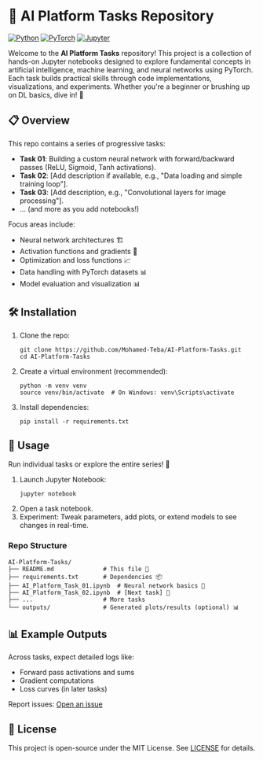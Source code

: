 # 🧠 AI Platform Tasks Repository

[![Python](https://img.shields.io/badge/Python-3.8%2B-blue)](https://www.python.org/) [![PyTorch](https://img.shields.io/badge/PyTorch-2.0%2B-orange)](https://pytorch.org/) [![Jupyter](https://img.shields.io/badge/Jupyter-Notebook-green)](https://jupyter.org/)

Welcome to the **AI Platform Tasks** repository! This project is a collection of hands-on Jupyter notebooks designed to explore fundamental concepts in artificial intelligence, machine learning, and neural networks using PyTorch. Each task builds practical skills through code implementations, visualizations, and experiments. Whether you're a beginner or brushing up on DL basics, dive in! 🚀

## 📋 Overview
This repo contains a series of progressive tasks:
- **Task 01**: Building a custom neural network with forward/backward passes (ReLU, Sigmoid, Tanh activations).
- **Task 02**: [Add description if available, e.g., "Data loading and simple training loop"].
- **Task 03**: [Add description, e.g., "Convolutional layers for image processing"].
- ... (and more as you add notebooks!)

Focus areas include:
- Neural network architectures 🏗️
- Activation functions and gradients 🔄
- Optimization and loss functions 📈
- Data handling with PyTorch datasets 📊
- Model evaluation and visualization 📊

## 🛠️ Installation
1. Clone the repo:
   ```
   git clone https://github.com/Mohamed-Teba/AI-Platform-Tasks.git
   cd AI-Platform-Tasks
   ```
2. Create a virtual environment (recommended):
   ```
   python -m venv venv
   source venv/bin/activate  # On Windows: venv\Scripts\activate
   ```
3. Install dependencies:
   ```
   pip install -r requirements.txt
   ```

## 📖 Usage
Run individual tasks or explore the entire series! 📓

1. Launch Jupyter Notebook:
   ```
   jupyter notebook
   ```
2. Open a task notebook.
3. Experiment: Tweak parameters, add plots, or extend models to see changes in real-time.

### Repo Structure
```
AI-Platform-Tasks/
├── README.md              # This file 📄
├── requirements.txt       # Dependencies 📦
├── AI_Platform_Task_01.ipynb  # Neural network basics 🧠
├── AI_Platform_Task_02.ipynb  # [Next task] 🔄
├── ...                    # More tasks
└── outputs/               # Generated plots/results (optional) 📊
```

## 📊 Example Outputs
Across tasks, expect detailed logs like:
- Forward pass activations and sums
- Gradient computations
- Loss curves (in later tasks)

Report issues: [Open an issue](https://github.com/Mohamed-Teba/AI-Platform-Tasks/issues)

## 📄 License
This project is open-source under the MIT License. See [LICENSE](LICENSE.Txt) for details.
